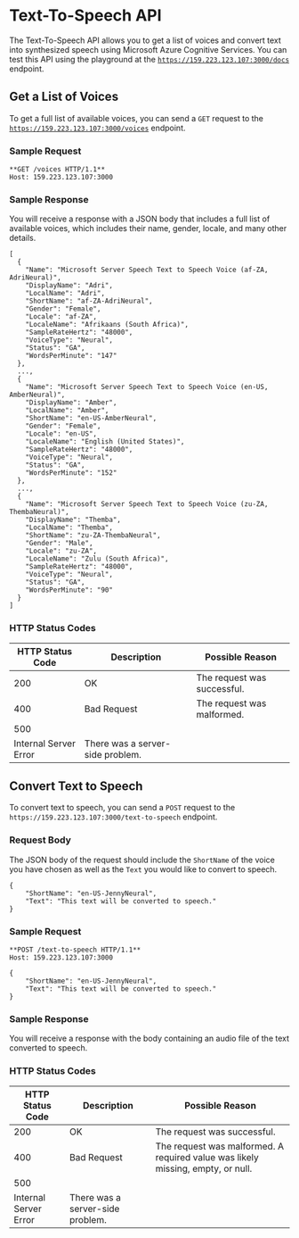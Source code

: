 # Text-To-Speech API
The Text-To-Speech API allows you to get a list of voices and convert text into synthesized speech using Microsoft Azure Cognitive Services. You can test this API using the playground at the [`https://159.223.123.107:3000/docs`](https://159.223.123.107:3000/docs) endpoint.

## Get a List of Voices
To get a full list of available voices, you can send a `GET` request to the [`https://159.223.123.107:3000/voices`](https://159.223.123.107:3000/voices) endpoint.

### Sample Request
```
**GET /voices HTTP/1.1**
Host: 159.223.123.107:3000
```

### Sample Response
You will receive a response with a JSON body that includes a full list of available voices, which includes their name, gender, locale, and many other details.
```
[
  {
    "Name": "Microsoft Server Speech Text to Speech Voice (af-ZA, AdriNeural)",
    "DisplayName": "Adri",
    "LocalName": "Adri",
    "ShortName": "af-ZA-AdriNeural",
    "Gender": "Female",
    "Locale": "af-ZA",
    "LocaleName": "Afrikaans (South Africa)",
    "SampleRateHertz": "48000",
    "VoiceType": "Neural",
    "Status": "GA",
    "WordsPerMinute": "147"
  },
  ...,
  {
    "Name": "Microsoft Server Speech Text to Speech Voice (en-US, AmberNeural)",
    "DisplayName": "Amber",
    "LocalName": "Amber",
    "ShortName": "en-US-AmberNeural",
    "Gender": "Female",
    "Locale": "en-US",
    "LocaleName": "English (United States)",
    "SampleRateHertz": "48000",
    "VoiceType": "Neural",
    "Status": "GA",
    "WordsPerMinute": "152"
  },
  ...,
  {
    "Name": "Microsoft Server Speech Text to Speech Voice (zu-ZA, ThembaNeural)",
    "DisplayName": "Themba",
    "LocalName": "Themba",
    "ShortName": "zu-ZA-ThembaNeural",
    "Gender": "Male",
    "Locale": "zu-ZA",
    "LocaleName": "Zulu (South Africa)",
    "SampleRateHertz": "48000",
    "VoiceType": "Neural",
    "Status": "GA",
    "WordsPerMinute": "90"
  }
]
```

### HTTP Status Codes
| HTTP Status Code  | Description | Possible Reason |
| ------------- | ------------- | ------------- |
| 200  | OK  | The request was successful. |
| 400  | Bad Request  | The request was malformed.  |
| 500  | 	
Internal Server Error  | There was a server-side problem.  |

## Convert Text to Speech
To convert text to speech, you can send a `POST` request to the `https://159.223.123.107:3000/text-to-speech` endpoint.

### Request Body
The JSON body of the request should include the `ShortName` of the voice you have chosen as well as the `Text` you would like to convert to speech.
```
{
    "ShortName": "en-US-JennyNeural",
    "Text": "This text will be converted to speech."
}
```

### Sample Request
```
**POST /text-to-speech HTTP/1.1**
Host: 159.223.123.107:3000

{
    "ShortName": "en-US-JennyNeural",
    "Text": "This text will be converted to speech."
}
```

### Sample Response
You will receive a response with the body containing an audio file of the text converted to speech.

### HTTP Status Codes
| HTTP Status Code  | Description | Possible Reason |
| ------------- | ------------- | ------------- |
| 200  | OK  | The request was successful. |
| 400  | Bad Request  | The request was malformed. A required value was likely missing, empty, or null. |
| 500  | 	
Internal Server Error  | There was a server-side problem.  |